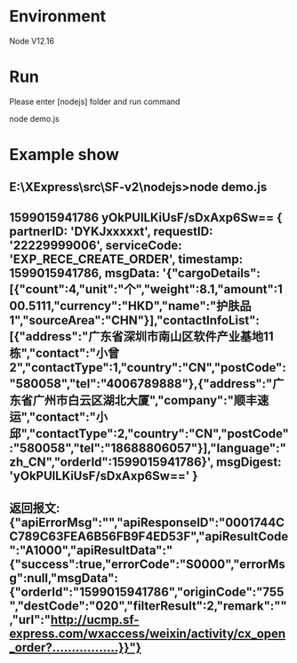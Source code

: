 
# Environment

Node V12.16  

# Run 
Please enter [nodejs] folder  and run command 

node demo.js 

# Example show 

E:\XExpress\src\SF-v2\nodejs>node demo.js
-----------------------------------------------------
1599015941786 yOkPUlLKiUsF/sDxAxp6Sw== {
  partnerID: 'DYKJxxxxxt',
  requestID: '22229999006',
  serviceCode: 'EXP_RECE_CREATE_ORDER',
  timestamp: 1599015941786,
  msgData: '{"cargoDetails":[{"count":4,"unit":"个","weight":8.1,"amount":100.5111,"currency":"HKD","name":"护肤品1","sourceArea":"CHN"}],"contactInfoList":[{"address":"广东省深圳市南山区软件产业基地11栋","contact":"小曾2","contactType":1,"country":"CN","postCode":"580058","tel":"4006789888"},{"address":"广东省广州市白云区湖北大厦","company":"顺丰速运","contact":"小邱","contactType":2,"country":"CN","postCode":"580058","tel":"18688806057"}],"language":"zh_CN","orderId":1599015941786}',
  msgDigest: 'yOkPUlLKiUsF/sDxAxp6Sw=='
}
--------------------------------------
返回报文: {"apiErrorMsg":"","apiResponseID":"0001744CC789C63FEA6B56FB9F4ED53F","apiResultCode":"A1000","apiResultData":"{\"success\":true,\"errorCode\":\"S0000\",\"errorMsg\":null,\"msgData\":{\"orderId\":\"1599015941786\",\"originCode\":\"755\",\"destCode\":\"020\",\"filterResult\":2,\"remark\":\"\",\"url\":\"http://ucmp.sf-express.com/wxaccess/weixin/activity/cx_open_order?.................}}"}
--------------------------------------

